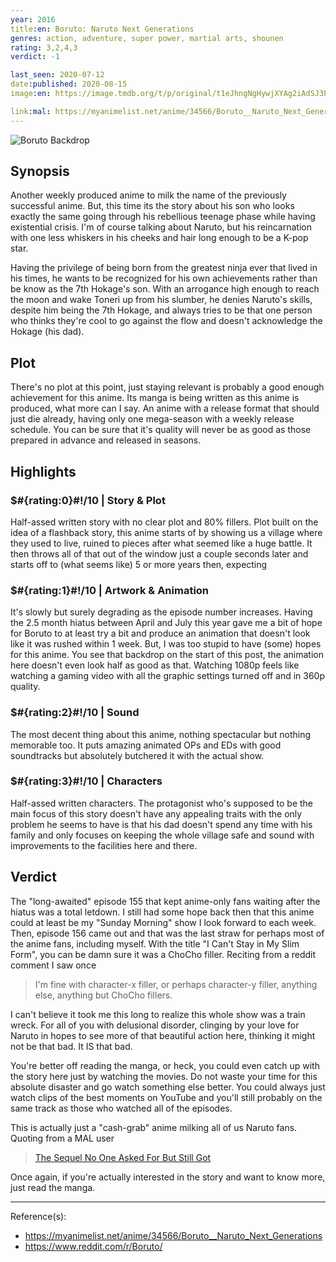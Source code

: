 ```yaml
---
year: 2016
title:en: Boruto: Naruto Next Generations
genres: action, adventure, super power, martial arts, shounen
rating: 3,2,4,3
verdict: -1

last_seen: 2020-07-12
date:published: 2020-08-15
image:en: https://image.tmdb.org/t/p/original/t1eJhngNgHywjXYAg2iAdSJ3PiL.jpg

link:mal: https://myanimelist.net/anime/34566/Boruto__Naruto_Next_Generations
---
```


![Boruto Backdrop](https://image.tmdb.org/t/p/original/3XlKckxPEa4lg5w4vHnyE35PUyI.jpg)

## Synopsis

Another weekly produced anime to milk the name of the previously successful anime. But, this time its the story about his son who looks exactly the same going through his rebellious teenage phase while having existential crisis. I'm of course talking about Naruto, but his reincarnation with one less whiskers in his cheeks and hair long enough to be a K-pop star.

Having the privilege of being born from the greatest ninja ever that lived in his times, he wants to be recognized for his own achievements rather than be know as the 7th Hokage's son. With an arrogance high enough to reach the moon and wake Toneri up from his slumber, he denies Naruto's skills, despite him being the 7th Hokage, and always tries to be that one person who thinks they're cool to go against the flow and doesn't acknowledge the Hokage (his dad).

## Plot

There's no plot at this point, just staying relevant is probably a good enough achievement for this anime. Its manga is being written as this anime is produced, what more can I say. An anime with a release format that should just die already, having only one mega-season with a weekly release schedule. You can be sure that it's quality will never be as good as those prepared in advance and released in seasons.

## Highlights

### $#{rating:0}#!/10 | Story & Plot

Half-assed written story with no clear plot and 80% fillers. Plot built on the idea of a flashback story, this anime starts of by showing us a village where they used to live, ruined to pieces after what seemed like a huge battle. It then throws all of that out of the window just a couple seconds later and starts off to (what seems like) 5 or more years then, expecting

### $#{rating:1}#!/10 | Artwork & Animation

It's slowly but surely degrading as the episode number increases. Having the 2.5 month hiatus between April and July this year gave me a bit of hope for Boruto to at least try a bit and produce an animation that doesn't look like it was rushed within 1 week. But, I was too stupid to have (some) hopes for this anime. You see that backdrop on the start of this post, the animation here doesn't even look half as good as that. Watching 1080p feels like watching a gaming video with all the graphic settings turned off and in 360p quality.

### $#{rating:2}#!/10 | Sound

The most decent thing about this anime, nothing spectacular but nothing memorable too. It puts amazing animated OPs and EDs with good soundtracks but absolutely butchered it with the actual show.

### $#{rating:3}#!/10 | Characters

Half-assed written characters. The protagonist who's supposed to be the main focus of this story doesn't have any appealing traits with the only problem he seems to have is that his dad doesn't spend any time with his family and only focuses on keeping the whole village safe and sound with improvements to the facilities here and there.

## Verdict

The "long-awaited" episode 155 that kept anime-only fans waiting after the hiatus was a total letdown. I still had some hope back then that this anime could at least be my "Sunday Morning" show I look forward to each week. Then, episode 156 came out and that was the last straw for perhaps most of the anime fans, including myself. With the title "I Can't Stay in My Slim Form", you can be damn sure it was a ChoCho filler. Reciting from a reddit comment I saw once

> I'm fine with character-x filler, or perhaps character-y filler, anything else, anything but ChoCho fillers.

I can't believe it took me this long to realize this whole show was a train wreck. For all of you with delusional disorder, clinging by your love for Naruto in hopes to see more of that beautiful action here, thinking it might not be that bad. It IS that bad.

You're better off reading the manga, or heck, you could even catch up with the story here just by watching the movies. Do not waste your time for this absolute disaster and go watch something else better. You could always just watch clips of the best moments on YouTube and you'll still probably on the same track as those who watched all of the episodes.

This is actually just a "cash-grab" anime milking all of us Naruto fans. Quoting from a MAL user

> [The Sequel No One Asked For But Still Got](https://myanimelist.net/reviews.php?id=269206)

Once again, if you're actually interested in the story and want to know more, just read the manga.

---
Reference(s):

- <https://myanimelist.net/anime/34566/Boruto__Naruto_Next_Generations>
- <https://www.reddit.com/r/Boruto/>
